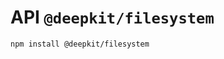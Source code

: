 # API `@deepkit/filesystem`

```shell
npm install @deepkit/filesystem
```

<api-docs package="@deepkit/filesystem"></api-docs>
